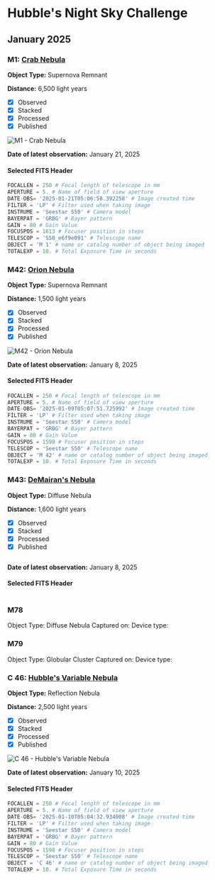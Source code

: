 # Hubble's Night Sky Challenge

## January 2025

### M1: [Crab Nebula](https://science.nasa.gov/mission/hubble/science/explore-the-night-sky/hubble-messier-catalog/messier-1/)

**Object Type:** Supernova Remnant

**Distance:** 6,500 light years

- [x] Observed
- [x] Stacked
- [x] Processed
- [x] Published

![M1 - Crab Nebula](https://lh3.googleusercontent.com/pw/AP1GczPMv7NfjLMFNvfcqMuZDL7mxrRCq72XTYWWN1NHDDr47coGbwTO51b_sWwLd3INsi9QOf7Rb6q1K7iDUCP0oqmMOj2XeA2i87KBP9Fb5lj77G5zqIOg6SXIZRaA13-wYUK_kQCs7KxW-90I-YMLrM6_dA=w573-h429-s-no-gm)

**Date of latest observation:** January 21, 2025

#### Selected FITS Header

``` python
FOCALLEN = 250 # Focal length of telescope in mm
APERTURE = 5. # Name of field of view aperture
DATE-OBS= '2025-01-21T05:06:58.392258' # Image created time
FILTER = 'LP' # Filter used when taking image
INSTRUME = 'Seestar S50' # Camera model
BAYERPAT = 'GRBG' # Bayer pattern
GAIN = 80 # Gain Value
FOCUSPOS = 1613 # Focuser position in steps
TELESCOP = 'S50_e6f9e091' # Telescope name
OBJECT = 'M 1' # name or catalog number of object being imaged
TOTALEXP = 10. # Total Exposure Time in seconds 
```

### M42: [Orion Nebula](https://science.nasa.gov/mission/hubble/science/explore-the-night-sky/hubble-messier-catalog/messier-42/)
**Object Type:** Supernova Remnant

**Distance:** 1,500 light years

- [x] Observed
- [x] Stacked
- [x] Processed
- [x] Published

![M42 - Orion Nebula](https://lh3.googleusercontent.com/pw/AP1GczMZmFbEHqZ5iwiNF2J1oEcYAryhusG1OM4Evjrcpx161AyhTERbn_l53lpGcA3Fm7lz2I0Mto3iIh0su_n4DxsJSGJtzsi5-IGoGBmu4loMB5NucEIVhLu-ls3kDFqSfrAz4hCSdXB2Wompw86_JIXQjw=w798-h1065-s-no-gm?authuser=0)

**Date of latest observation:** January 8, 2025

#### Selected FITS Header

``` python
FOCALLEN = 250 # Focal length of telescope in mm
APERTURE = 5. # Name of field of view aperture
DATE-OBS= '2025-01-09T05:07:51.725992' # Image created time
FILTER = 'LP' # Filter used when taking image
INSTRUME = 'Seestar S50' # Camera model
BAYERPAT = 'GRBG' # Bayer pattern
GAIN = 80 # Gain Value
FOCUSPOS = 1598 # Focuser position in steps
TELESCOP = 'Seestar S50' # Telescope name
OBJECT = 'M 42' # name or catalog number of object being imaged
TOTALEXP = 10. # Total Exposure Time in seconds 
```

### M43: [DeMairan's Nebula]()

**Object Type:** Diffuse Nebula

**Distance:** 1,600 light years

- [x] Observed
- [x] Stacked
- [x] Processed
- [x] Published

![]()

**Date of latest observation:** January 8, 2025

#### Selected FITS Header

``` python

```

### M78
Object Type: Diffuse Nebula
Captured on:
Device type:

### M79
Object Type: Globular Cluster
Captured on:
Device type:

### C 46: [Hubble's Variable Nebula](https://science.nasa.gov/mission/hubble/science/explore-the-night-sky/hubble-caldwell-catalog/caldwell-46/)

**Object Type:** Reflection Nebula

**Distance:** 2,500 light years

- [x] Observed
- [x] Stacked
- [x] Processed
- [x] Published

![C 46 - Hubble's Variable Nebula](https://lh3.googleusercontent.com/pw/AP1GczNb17WG4rJV7QW22YuUL7PJV6bzceKOyCZonEdFWdD9UwYkPs3zzTNP6ae9MNyyJeXldCkarQM0Sf81TEOFL18RqZV1PRQymO2K12JC-S4aIIQDDMPQqe4N0pyTyAGh6CAa-7FwNgSGxGJUggamFiZ31w=w836-h1114-s-no-gm?authuser=0)

**Date of latest observation:** January 10, 2025

#### Selected FITS Header

``` python
FOCALLEN = 250 # Focal length of telescope in mm
APERTURE = 5. # Name of field of view aperture
DATE-OBS= '2025-01-10T05:04:32.934008' # Image created time
FILTER = 'LP' # Filter used when taking image
INSTRUME = 'Seestar S50' # Camera model
BAYERPAT = 'GRBG' # Bayer pattern
GAIN = 80 # Gain Value
FOCUSPOS = 1598 # Focuser position in steps
TELESCOP = 'Seestar S50' # Telescope name
OBJECT = 'C 46' # name or catalog number of object being imaged
TOTALEXP = 10. # Total Exposure Time in seconds 
```
